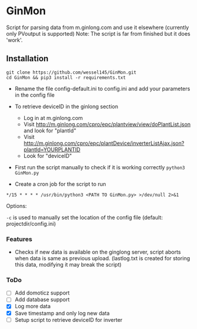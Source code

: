 # GinMon
Script for parsing data from m.ginlong.com and use it elsewhere (currently only PVoutput is supported)
Note: The script is far from finished but it does 'work'. 

## Installation
```git clone https://github.com/wessel145/GinMon.git```   
```cd GinMon && pip3 install -r requirements.txt  ```

- Rename the file config-default.ini to config.ini and add your parameters in the config file

- To retrieve deviceID in the ginlong section  
  - Log in at m.ginlong.com
  - Visit http://m.ginlong.com/cpro/epc/plantview/view/doPlantList.json and look for "plantId"
  - Visit http://m.ginlong.com/cpro/epc/plantDevice/inverterListAjax.json?plantId=YOURPLANTID
  - Look for "deviceID"

- First run the script manually to check if it is working correctly
```python3 GinMon.py```

- Create a cron job for the script to run  

```*/15 * * * * /usr/bin/python3 <PATH TO GinMon.py> >/dev/null 2>&1```

Options:

```-c``` is used to manually set the location of the config file (default: projectdir/config.ini)

### Features
- Checks if new data is available on the ginglong server, script aborts when data is same as previous upload. (lastlog.txt is created for storing this data, modifying it may break the script)

### ToDo
- [ ] Add domoticz support
- [ ] Add database support
- [x] Log more data
- [x] Save timestamp and only log new data
- [ ] Setup script to retrieve deviceID for inverter